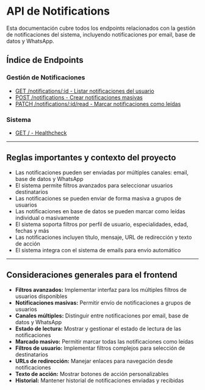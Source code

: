 # API de Notifications

Esta documentación cubre todos los endpoints relacionados con la gestión de notificaciones del sistema, incluyendo notificaciones por email, base de datos y WhatsApp.

## Índice de Endpoints

### Gestión de Notificaciones

- [GET /notifications/:id - Listar notificaciones del usuario](./get-by-user-id.md)
- [POST /notifications - Crear notificaciones masivas](./create.md)
- [PATCH /notifications/:id/read - Marcar notificaciones como leídas](./mark-as-read.md)

### Sistema

- [GET / - Healthcheck](./healthcheck.md)

---

## Reglas importantes y contexto del proyecto

- Las notificaciones pueden ser enviadas por múltiples canales: email, base de datos y WhatsApp
- El sistema permite filtros avanzados para seleccionar usuarios destinatarios
- Las notificaciones se pueden enviar de forma masiva a grupos de usuarios
- Las notificaciones en base de datos se pueden marcar como leídas individual o masivamente
- El sistema soporta filtros por perfil de usuario, especialidades, edad, fechas y más
- Las notificaciones incluyen título, mensaje, URL de redirección y texto de acción
- El sistema integra con el sistema de emails para envío automático

---

## Consideraciones generales para el frontend

- **Filtros avanzados:** Implementar interfaz para los múltiples filtros de usuarios disponibles
- **Notificaciones masivas:** Permitir envío de notificaciones a grupos de usuarios
- **Canales múltiples:** Distinguir entre notificaciones por email, base de datos y WhatsApp
- **Estado de lectura:** Mostrar y gestionar el estado de lectura de las notificaciones
- **Marcado masivo:** Permitir marcar todas las notificaciones como leídas
- **Filtros de usuario:** Implementar filtros complejos para selección de destinatarios
- **URLs de redirección:** Manejar enlaces para navegación desde notificaciones
- **Texto de acción:** Mostrar botones de acción personalizables
- **Historial:** Mantener historial de notificaciones enviadas y recibidas
